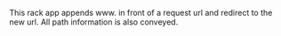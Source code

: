 This rack app appends www. in front of a request url and redirect to the new url. All path information is also conveyed.